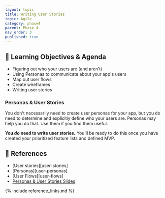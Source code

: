 ```yaml
---
layout: topic
title: Writing User Stories
topic: Agile
category: phase4
parent: Phase 4
nav_order: 3
published: true
---
```


## 🎯 Learning Objectives & Agenda

- Figuring out who your users are (and aren't)
- Using Personas to communicate about your app's users
- Map out user flows
- Create wireframes
- Writing user stories

### Personas & User Stories

You don't necessarily need to create user personas for your app, but you do need to determine and explicitly define who your users are. Personas may help you do that. Use them if you find them useful.

**You _do_ need to write user stories.** You'll be ready to do this once you have created your prioritized feature lists and defined MVP.

## 🔖 References

- [User stories][user-stories]
- [Personas][user-personas]
- [User Flows][user-flows]
- [Personas & User Stories Slides](https://drive.google.com/file/d/1QCvM1hgpDYYdIfQvsfvNxiUztUTWDSyh/view?usp=sharing)

{% include reference_links.md %}
